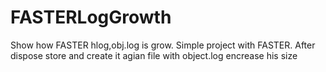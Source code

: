 # FASTERLogGrowth
Show how FASTER hlog,obj.log is grow.
Simple project with FASTER.
After dispose store and create it agian file with object.log encrease his size
